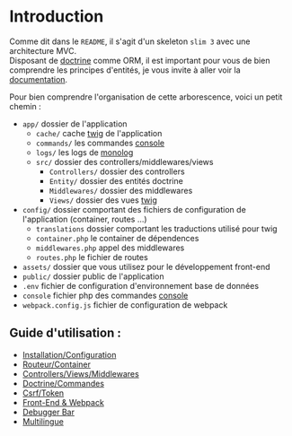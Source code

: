 # Introduction

Comme dit dans le `README`, il s'agit d'un skeleton `slim 3` avec une architecture MVC.<br>
Disposant de [doctrine](https://github.com/doctrine/doctrine2) comme ORM, il est important pour vous de bien comprendre les principes d'entités, je vous invite à aller voir la [documentation](http://docs.doctrine-project.org/projects/doctrine-orm/en/latest/).<br>

Pour bien comprendre l'organisation de cette arborescence, voici un petit chemin :

- `app/` dossier de l'application
  - `cache/` cache [twig](https://github.com/slimphp/Twig-View) de l'application
  - `commands/` les commandes [console](https://github.com/symfony/console)
  - `logs/` les logs de [monolog](https://github.com/Seldaek/monolog)
  - `src/` dossier des controllers/middlewares/views
    - `Controllers/` dossier des controllers
    - `Entity/` dossier des entités doctrine
    - `Middlewares/` dossier des middlewares
    - `Views/` dossier des vues [twig](https://github.com/slimphp/Twig-View)
- `config/` dossier comportant des fichiers de configuration de l'application (container, routes ...)
    - `translations` dossier comportant les traductions utilisé pour twig
    - `container.php` le container de dépendences
    - `middlewares.php` appel des middlewares
    - `routes.php` le fichier de routes
- `assets/` dossier que vous utilisez pour le développement front-end
- `public/` dossier public de l'application
- `.env` fichier de configuration d'environnement base de données
- `console` fichier php des commandes [console](https://github.com/symfony/console)
- `webpack.config.js` fichier de configuration de webpack


## Guide d'utilisation :
- [Installation/Configuration](https://github.com/SimonDevelop/slim-doctrine/blob/master/docs/chapter01.md)
- [Routeur/Container](https://github.com/SimonDevelop/slim-doctrine/blob/master/docs/chapter02.md)
- [Controllers/Views/Middlewares](https://github.com/SimonDevelop/slim-doctrine/blob/master/docs/chapter03.md)
- [Doctrine/Commandes](https://github.com/SimonDevelop/slim-doctrine/blob/master/docs/chapter04.md)
- [Csrf/Token](https://github.com/SimonDevelop/slim-doctrine/blob/master/docs/chapter05.md)
- [Front-End & Webpack](https://github.com/SimonDevelop/slim-doctrine/blob/master/docs/chapter06.md)
- [Debugger Bar](https://github.com/SimonDevelop/slim-doctrine/blob/master/docs/chapter07.md)
- [Multilingue](https://github.com/SimonDevelop/slim-doctrine/blob/master/docs/chapter08.md)
